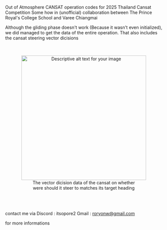 Out of Atmosphere CANSAT operation codes for 2025 Thailand Cansat Competition
Some how in (unofficial) collaboration between The Prince Royal's College School and Varee Chiangmai

Although the gliding phase doesn't work (Because it wasn't even initialized), we did managed to get the data of the entire operation. 
That also includes the cansat steering vector dicisions



<br>
<br>



<div align="center">
  <img src="https://github.com/user-attachments/assets/a015383d-f600-4d13-bb96-537ffb7df3fe" alt="Descriptive alt text for your image" width="400">
  <br>
  The vector dicision data of the cansat on whether <br>
  were should it steer to matches its target heading
  <br>
</div>

<br>
<br>
<br>















contact me via
Discord : itsopore2
Gmail : roryonw@gmail.com 

for more informations

